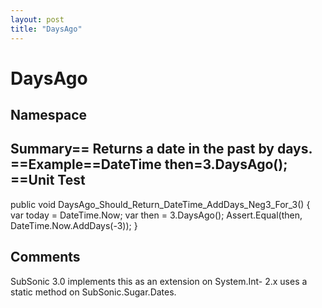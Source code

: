 ```yaml
---
layout: post
title: "DaysAgo"
---
```


# DaysAgo



<h2>Namespace</h2>

 
  

<h2>Summary==  Returns a date in the past by days.  ==Example==DateTime then=3.DaysAgo();  ==Unit Test</h2>

 
public void DaysAgo_Should_Return_DateTime_AddDays_Neg3_For_3() {  var today = DateTime.Now;  var then = 3.DaysAgo();   Assert.Equal(then, DateTime.Now.AddDays(-3)); }  

<h2>Comments</h2>

 SubSonic 3.0 implements this as an extension on System.Int- 2.x uses a static method on SubSonic.Sugar.Dates.
